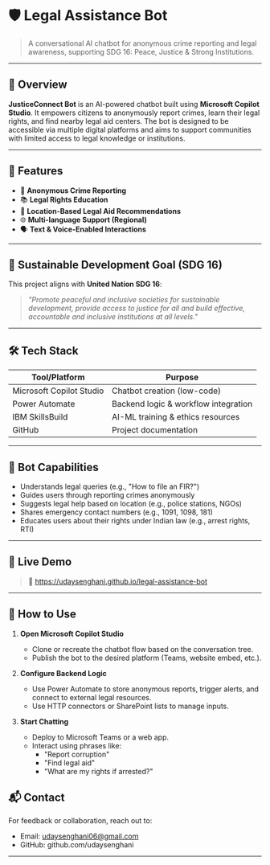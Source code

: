 # 🛡️ Legal Assistance Bot

> A conversational AI chatbot for anonymous crime reporting and legal awareness, supporting SDG 16: Peace, Justice & Strong Institutions.

---

## 📌 Overview

**JusticeConnect Bot** is an AI-powered chatbot built using **Microsoft Copilot Studio**. It empowers citizens to anonymously report crimes, learn their legal rights, and find nearby legal aid centers. The bot is designed to be accessible via multiple digital platforms and aims to support communities with limited access to legal knowledge or institutions.

---

## 🚀 Features

- 🔐 **Anonymous Crime Reporting**
- 📚 **Legal Rights Education**
- 📍 **Location-Based Legal Aid Recommendations**
- 🌐 **Multi-language Support (Regional)**
- 🗣️ **Text & Voice-Enabled Interactions**

---

## 🎯 Sustainable Development Goal (SDG 16)

This project aligns with **United Nation SDG 16**:
> _"Promote peaceful and inclusive societies for sustainable development, provide access to justice for all and build effective, accountable and inclusive institutions at all levels."_

---

## 🛠️ Tech Stack

| Tool/Platform           | Purpose                             |
|------------------------|-------------------------------------|
| Microsoft Copilot Studio | Chatbot creation (low-code)       |
| Power Automate         | Backend logic & workflow integration |
| IBM SkillsBuild        | AI-ML training & ethics resources   |
| GitHub                 | Project documentation               |

---

## 🧠 Bot Capabilities

- Understands legal queries (e.g., "How to file an FIR?")
- Guides users through reporting crimes anonymously
- Suggests legal help based on location (e.g., police stations, NGOs)
- Shares emergency contact numbers (e.g., 1091, 1098, 181)
- Educates users about their rights under Indian law (e.g., arrest rights, RTI)

---

## 📸 Live Demo

> 📌 https://udaysenghani.github.io/legal-assistance-bot
---

## 🧪 How to Use

1. **Open Microsoft Copilot Studio**
   - Clone or recreate the chatbot flow based on the conversation tree.
   - Publish the bot to the desired platform (Teams, website embed, etc.).

2. **Configure Backend Logic**
   - Use Power Automate to store anonymous reports, trigger alerts, and connect to external legal resources.
   - Use HTTP connectors or SharePoint lists to manage inputs.

3. **Start Chatting**
   - Deploy to Microsoft Teams or a web app.
   - Interact using phrases like:
     - "Report corruption"
     - "Find legal aid"
     - "What are my rights if arrested?"

## 📬 Contact

For feedback or collaboration, reach out to:

- Email: udaysenghani06@gmail.com
- GitHub: github.com/udaysenghani

---
